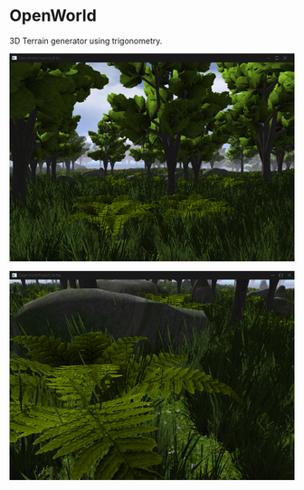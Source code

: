 # OpenWorld
3D Terrain generator using trigonometry.

![alt text](https://github.com/ismaarino/OpenWorld/blob/main/image2.png?raw=true)

![alt text](https://github.com/ismaarino/OpenWorld/blob/main/image1.png?raw=true)
